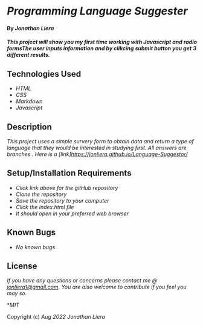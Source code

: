 # _Programming Language Suggester_

#### By _**Jonathan Liera**_

#### _This project will show you my first time working with Javascript and radio formsThe user inputs information and by clikcing  submit button you get 3 different results._

## Technologies Used

* _HTML_
* _CSS_
* _Markdown_
* _Javascript_

## Description

_This project uses a simple survery form to obtain data and return a type of language that they would be interested in studying first. All answers are branches . Here is a [link]https://jonliera.github.io/Language-Suggestor/_

## Setup/Installation Requirements

* _Click link above for the gitHub repository_
* _Clone the repository_
* _Save the repository to your computer_
* _Click the index.html file_
* _It should open in your preferred web browser_

## Known Bugs

* _No known bugs_

## License

_If you have any questions or concerns please contact me @ jonliera1@gmail.com. You are also welcome to contribute if you feel you may so._

*_MIT_

Copyright (c) _Aug 2022_ _Jonathan Liera_
